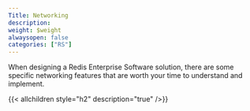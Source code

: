 ```yaml
---
Title: Networking
description:
weight: $weight
alwaysopen: false
categories: ["RS"]
---
```

When designing a Redis Enterprise Software solution, there are some
specific networking features that are worth your time to understand and
implement.

{{< allchildren style="h2" description="true" />}}
